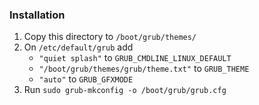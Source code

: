 ### Installation

1. Copy this directory to ```/boot/grub/themes/```
2. On ```/etc/default/grub``` add
   - ```"quiet splash"``` to ```GRUB_CMDLINE_LINUX_DEFAULT```
   - ```"/boot/grub/themes/grub/theme.txt"``` to ```GRUB_THEME```
   - ```"auto"``` to ```GRUB_GFXMODE```
3. Run ```sudo grub-mkconfig -o /boot/grub/grub.cfg```
